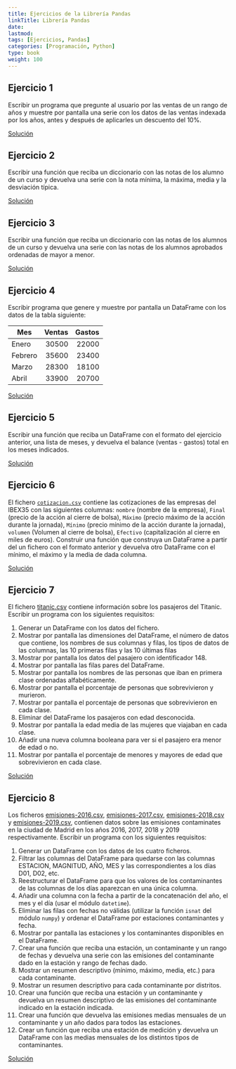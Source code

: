 ```yaml
---
title: Ejercicios de la Librería Pandas
linkTitle: Librería Pandas
date: 
lastmod:
tags: [Ejercicios, Pandas]
categories: [Programación, Python]
type: book
weight: 100
---
```


## Ejercicio 1

Escribir un programa que pregunte al usuario por las ventas de un rango de años y muestre por pantalla una serie con los datos de las ventas indexada por los años, antes y después de aplicarles un descuento del 10%.

<a target=blank href="https://colab.research.google.com/drive/1i_8bMpFnaw9m7QKkb0vuhrjCoBgHom_L" class="btn btn-info">Solución</a>

## Ejercicio 2

Escribir una función que reciba un diccionario con las notas de los alumno de un curso y devuelva una serie con la nota mínima, la máxima, media y la desviación típica.

<a target=blank href="https://colab.research.google.com/drive/18xvXdDw146Kr62N8PoVyvcuPndH6-Fd4" class="btn btn-info">Solución</a>

## Ejercicio 3

Escribir una función que reciba un diccionario con las notas de los alumnos de un curso y devuelva una serie con las notas de los alumnos aprobados ordenadas de mayor a menor.

<a target=blank href="https://colab.research.google.com/drive/1Gk6dfllXtwzkqzu1VQz3LD_TzZ8_FhnR" class="btn btn-info">Solución</a>

## Ejercicio 4

Escribir programa que genere y muestre por pantalla un DataFrame con los datos de la tabla siguiente:

| Mes     | Ventas | Gastos |
|---------|-------:|-------:|
| Enero   |  30500 |  22000 |
| Febrero |  35600 |  23400 |
| Marzo   |  28300 |  18100 |
| Abril   |  33900 |  20700 |

<a target=blank href="https://colab.research.google.com/drive/1N5zjmcwpBfkxsq-aK2VtBGnTW7Ibwqoo" class="btn btn-info">Solución</a>

## Ejercicio 5

Escribir una función que reciba un DataFrame con el formato del ejercicio anterior, una lista de meses, y devuelva el balance (ventas - gastos) total en los meses indicados.

<a target=blank href="https://colab.research.google.com/drive/144wfSi4eK37xgOhEx0tFXFQp1vvOozBk" class="btn btn-info">Solución</a>

## Ejercicio 6
El fichero [`cotizacion.csv`](../../assets/imagenes_python/cotizacion.csv) contiene las cotizaciones de las empresas del IBEX35 con las siguientes columnas: `nombre` (nombre de la empresa), `Final` (precio de la acción al cierre de bolsa), `Máximo` (precio máximo de la acción durante la jornada), `Mínimo` (precio mínimo de la acción durante la jornada), `volumen` (Volumen al cierre de bolsa), `Efectivo` (capitalización al cierre en miles de euros). Construir una función que construya un DataFrame a partir del un fichero con el formato anterior y devuelva otro DataFrame con el mínimo, el máximo y la media de dada columna.

<a target=blank href="https://colab.research.google.com/drive/1_K4_fCDOSzNGclGs1qU0lrU6fEKsFNUt" class="btn btn-info">Solución</a>

## Ejercicio 7

El fichero [titanic.csv](../../assets/imagenes_python/titanic.csv) contiene información sobre los pasajeros del Titanic. Escribir un programa con los siguientes requisitos:

1. Generar un DataFrame con los datos del fichero.
2. Mostrar por pantalla las dimensiones del DataFrame, el número de datos que contiene, los nombres de sus columnas y filas, los tipos de datos de las columnas, las 10 primeras filas y las 10 últimas filas
3. Mostrar por pantalla los datos del pasajero con identificador 148.
4. Mostrar por pantalla las filas pares del DataFrame.
5. Mostrar por pantalla los nombres de las personas que iban en primera clase ordenadas alfabéticamente.
6. Mostrar por pantalla el porcentaje de personas que sobrevivieron y murieron.
7. Mostrar por pantalla el porcentaje de personas que sobrevivieron en cada clase.
8. Eliminar del DataFrame los pasajeros con edad desconocida.
9. Mostrar por pantalla la edad media de las mujeres que viajaban en cada clase.
10. Añadir una nueva columna booleana para ver si el pasajero era menor de edad o no.
11. Mostrar por pantalla el porcentaje de menores y mayores de edad que sobrevivieron en cada clase.

<a target=blank href="https://colab.research.google.com/drive/1UQuCt33vIox5X5tAzvFS5LNHEF3i2f7d" class="btn btn-info">Solución</a>

## Ejercicio 8

Los ficheros [emisiones-2016.csv](../../assets/imagenes_python/emisiones-2016.csv), [emisiones-2017.csv](../../assets/imagenes_python/emisiones-2017.csv), [emisiones-2018.csv](../../assets/imagenes_python/emisiones-2018.csv) y [emisiones-2019.csv](../../assets/imagenes_python/emisiones-2019.csv), contienen datos sobre las emisiones contaminates en la ciudad de Madrid en los años 2016, 2017, 2018 y 2019 respectivamente. Escribir un programa con los siguientes requisitos:

1. Generar un DataFrame con los datos de los cuatro ficheros.
2. Filtrar las columnas del DataFrame para quedarse con las columnas ESTACION, MAGNITUD, AÑO, MES y las correspondientes a los días D01, D02, etc. 
3. Reestructurar el DataFrame para que los valores de los contaminantes de las columnas de los días aparezcan en una única columna.
4. Añadir una columna con la fecha a partir de la concatenación del año, el mes y el día (usar el módulo `datetime`).
5. Eliminar las filas con fechas no válidas (utilizar la función `isnat` del módulo `numpy`) y ordenar el DataFrame por estaciones contaminantes y fecha.
6. Mostrar por pantalla las estaciones y los contaminantes disponibles en el DataFrame.
7. Crear una función que reciba una estación, un contaminante y un rango de fechas y devuelva una serie con las emisiones del contaminante dado en la estación y rango de fechas dado.
8. Mostrar un resumen descriptivo (mínimo, máximo, media, etc.) para cada contaminante.
9. Mostrar un resumen descriptivo para cada contaminante por distritos.
10. Crear una función que reciba una estación y un contaminante y devuelva un resumen descriptivo de las emisiones del contaminante indicado en la estación indicada. 
11. Crear una función que devuelva las emisiones medias mensuales de un contaminante y un año dados para todos las estaciones.
12. Crear un función que reciba una estación de medición y devuelva un DataFrame con las medias mensuales de los distintos tipos de contaminantes.

<a target=blank href="https://colab.research.google.com/drive/1bf7qUlCt3j1GIbdsxrRRYfWqn_Y-5Nji" class="btn btn-info">Solución</a>